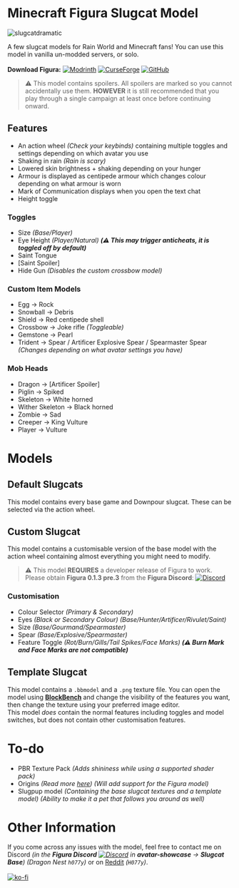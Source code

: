 # Minecraft Figura Slugcat Model
![slugcatdramatic](https://github.com/H077y/minecraftslugcat/assets/64114013/a07aac42-4759-447f-a3dc-7875594b3307)

A few slugcat models for Rain World and Minecraft fans! You can use this model in vanilla un-modded servers, or solo.\
\
**Download Figura:** [![Modrinth](https://img.shields.io/badge/Modrinth-1bd96a?logo=modrinth&logoColor=ffffff)](https://modrinth.com/mod/figura) [![CurseForge](https://img.shields.io/badge/CurseForge-f16436?logo=curseforge&logoColor=ffffff)](https://curseforge.com/minecraft/mc-mods/figura) [![GitHub](https://img.shields.io/badge/GitHub-181717?logo=github)](https://github.com/FiguraMC/Figura/releases/latest)

> ⚠️ This model contains spoilers. All spoilers are marked so you cannot accidentally use them. **HOWEVER** it is still recommended that you play through a single campaign at least once before continuing onward.

## Features
- An action wheel *(Check your keybinds)* containing multiple toggles and settings depending on which avatar you use
- Shaking in rain *(Rain is scary)*
- Lowered skin brightness + shaking depending on your hunger
- Armour is displayed as centipede armour which changes colour depending on what armour is worn
- Mark of Communication displays when you open the text chat
- Height toggle
### Toggles
- Size *(Base/Player)*
- Eye Height *(Player/Natural)* ***(⚠️ This may trigger anticheats, it is toggled off by default)***
- Saint Tongue
- [Saint Spoiler]
- Hide Gun *(Disables the custom crossbow model)*
### Custom Item Models
- Egg -> Rock
- Snowball -> Debris
- Shield -> Red centipede shell
- Crossbow -> Joke rifle *(Toggleable)*
- Gemstone -> Pearl
- Trident -> Spear / Artificer Explosive Spear / Spearmaster Spear *(Changes depending on what avatar settings you have)*
### Mob Heads
- Dragon -> [Artificer Spoiler]
- Piglin -> Spiked
- Skeleton -> White horned
- Wither Skeleton -> Black horned
- Zombie -> Sad
- Creeper -> King Vulture
- Player -> Vulture
# Models
## Default Slugcats
This model contains every base game and Downpour slugcat. These can be selected via the action wheel.
## Custom Slugcat
This model contains a customisable version of the base model with the action wheel containing almost everything you might need to modify.
> ⚠️ This model **REQUIRES** a developer release of Figura to work. Please obtain **Figura 0.1.3 pre.3** from the **Figura Discord**: [![Discord](https://wsrv.nl/?url=https%3A%2F%2Fdiscord.com%2Fapi%2Fguilds%2F1129805506354085959%2Fwidget.png&n=-1)](https://discord.gg/figuramc)
### Customisation
- Colour Selector *(Primary & Secondary)*
- Eyes *(Black or Secondary Colour)* *(Base/Hunter/Artificer/Rivulet/Saint)*
- Size *(Base/Gourmand/Spearmaster)*
- Spear *(Base/Explosive/Spearmaster)*
- Feature Toggle *(Rot/Burn/Gills/Tail Spikes/Face Marks)* ***(⚠️ Burn Mark and Face Marks are not compatible)***
## Template Slugcat
This model contains a `.bbmodel` and a `.png` texture file. You can open the model using **[BlockBench](https://www.blockbench.net/)** and change the visibility of the features you want, then change the texture using your preferred image editor.\
This model *does* contain the normal features including toggles and model switches, but does not contain other customisation features.
# To-do
- PBR Texture Pack *(Adds shininess while using a supported shader pack)*
- Origins *(Read more [here](https://modrinth.com/mod/origins))* *(Will add support for the Figura model)*
- Slugpup model *(Containing the base slugcat textures and a template model)* *(Ability to make it a pet that follows you around as well)*
# Other Information
If you come across any issues with the model, feel free to contact me on Discord *(in the **Figura Discord** [![Discord](https://wsrv.nl/?url=https%3A%2F%2Fdiscord.com%2Fapi%2Fguilds%2F1129805506354085959%2Fwidget.png&n=-1)](https://discord.gg/figuramc) in **avatar-showcase** -> **Slugcat Base**)* *(Dragon Nest `h077y`)* or on [Reddit]([https://discord.gg/figuramc](https://www.reddit.com/user/H077y)https://www.reddit.com/user/H077y) *(`H077y`)*.\
\
[![ko-fi](https://ko-fi.com/img/githubbutton_sm.svg)](https://ko-fi.com/B0B0KO1DU)
